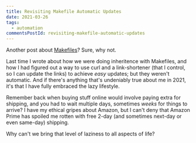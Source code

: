 ```yaml
---
title: Revisiting Makefile Automatic Updates
date: 2021-03-26
tags:
  - automation
commentsPostId: revisiting-makefile-automatic-updates
---
```


Another post about [Makefiles](/blog/2021/my-ongoing-love-affair-with-gnu-make/)? Sure, why not.

Last time I wrote about how we were doing inheritence with Makefiles, and how I had figured out a way to use curl and a link-shortener (that I control, so I can update the links) to achieve _easy_ updates; but they weren't automatic. And if there's anything that's undeniably true about me in 2021, it's that I have fully embraced the lazy lifestyle.

Remember back when buying stuff online would involve paying extra for shipping, and you had to wait multiple days, sometimes _weeks_ for things to arrive? I have my ethical gripes about Amazon, but I can't deny that Amazon Prime has spoiled me rotten with free 2-day (and sometimes next-day or even same-day) shipping.

Why can't we bring that level of laziness to all aspects of life?

